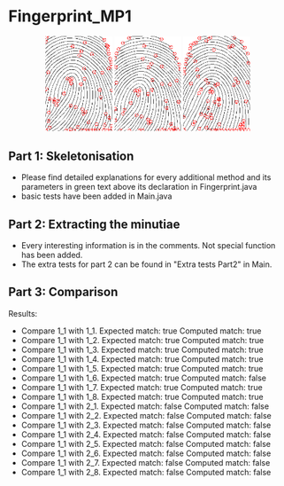 # Fingerprint_MP1

<p align = "center">
      <img src="resources/test_outputs/minutiae_1_1.png" width="24%" /> 
      <img src="resources/test_outputs/minutiae_1_2.png" width="24%" /> 
      <img src="resources/test_outputs/minutiae_2_1.png" width="24%" />   
</p>

## Part 1: Skeletonisation
- Please find detailed explanations for every additional method and its parameters in green text above its declaration in Fingerprint.java 
- basic tests have been added in Main.java

## Part 2: Extracting the minutiae

- Every interesting information is in the comments. Not special function has been added.
- The extra tests for part 2 can be found in "Extra tests Part2" in Main.

## Part 3: Comparison

Results:
- Compare 1_1 with 1_1. Expected match: true Computed match: true
- Compare 1_1 with 1_2. Expected match: true Computed match: true
- Compare 1_1 with 1_3. Expected match: true Computed match: true
- Compare 1_1 with 1_4. Expected match: true Computed match: true
- Compare 1_1 with 1_5. Expected match: true Computed match: true
- Compare 1_1 with 1_6. Expected match: true Computed match: false
- Compare 1_1 with 1_7. Expected match: true Computed match: true
- Compare 1_1 with 1_8. Expected match: true Computed match: true
- Compare 1_1 with 2_1. Expected match: false Computed match: false
- Compare 1_1 with 2_2. Expected match: false Computed match: false
- Compare 1_1 with 2_3. Expected match: false Computed match: false
- Compare 1_1 with 2_4. Expected match: false Computed match: false
- Compare 1_1 with 2_5. Expected match: false Computed match: false
- Compare 1_1 with 2_6. Expected match: false Computed match: false
- Compare 1_1 with 2_7. Expected match: false Computed match: false
- Compare 1_1 with 2_8. Expected match: false Computed match: false
